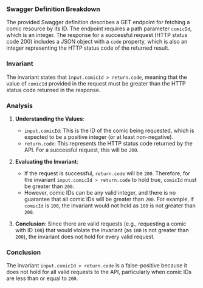 ### Swagger Definition Breakdown
The provided Swagger definition describes a GET endpoint for fetching a comic resource by its ID. The endpoint requires a path parameter `comicId`, which is an integer. The response for a successful request (HTTP status code 200) includes a JSON object with a `code` property, which is also an integer representing the HTTP status code of the returned result.

### Invariant
The invariant states that `input.comicId > return.code`, meaning that the value of `comicId` provided in the request must be greater than the HTTP status code returned in the response.

### Analysis
1. **Understanding the Values**: 
   - `input.comicId`: This is the ID of the comic being requested, which is expected to be a positive integer (or at least non-negative).
   - `return.code`: This represents the HTTP status code returned by the API. For a successful request, this will be `200`. 

2. **Evaluating the Invariant**: 
   - If the request is successful, `return.code` will be `200`. Therefore, for the invariant `input.comicId > return.code` to hold true, `comicId` must be greater than `200`. 
   - However, comic IDs can be any valid integer, and there is no guarantee that all comic IDs will be greater than `200`. For example, if `comicId` is `100`, the invariant would not hold as `100` is not greater than `200`.

3. **Conclusion**: Since there are valid requests (e.g., requesting a comic with ID `100`) that would violate the invariant (as `100` is not greater than `200`), the invariant does not hold for every valid request.

### Conclusion
The invariant `input.comicId > return.code` is a false-positive because it does not hold for all valid requests to the API, particularly when comic IDs are less than or equal to `200`.
